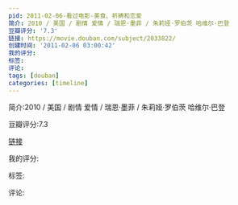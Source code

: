 ```yaml
---
pid: 2011-02-06-看过电影-美食、祈祷和恋爱
简介: 2010 / 美国 / 剧情 爱情 / 瑞恩·墨菲 / 朱莉娅·罗伯茨 哈维尔·巴登
豆瓣评分: '7.3'
链接: https://movie.douban.com/subject/2033822/
创建时间: '2011-02-06 03:00:42'
我的评分:
标签:
评论:
tags: [douban]
categories: [timeline]
---
```

简介:2010 / 美国 / 剧情 爱情 / 瑞恩·墨菲 / 朱莉娅·罗伯茨 哈维尔·巴登

豆瓣评分:7.3

[链接](https://movie.douban.com/subject/2033822/)

我的评分:

标签:

评论:

